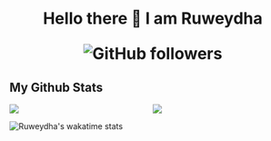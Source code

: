 <!--
**Ruweydha/Ruweydha** is a ✨ _special_ ✨ repository because its `README.md` (this file) appears on your GitHub profile.

Here are some ideas to get you started:

- 🔭 I’m currently working on ...
- 🌱 I’m currently learning ...
- 👯 I’m looking to collaborate on ...
- 🤔 I’m looking for help with ...
- 💬 Ask me about ...
- 📫 How to reach me: ...
- 😄 Pronouns: ...
- ⚡ Fun fact: ...
-->

<h1 align="center">
Hello there 👋 I am Ruweydha

 ![GitHub followers](https://img.shields.io/github/followers/Ruweydha?style=social) 

<!-- | ![Stack Exchange reputation](https://img.shields.io/stackexchange/stackoverflow/r/7818605) -->

## My Github Stats

<div style="display: flex;">
    <div style="width: 50%;">
        <img src="https://github-readme-streak-stats.herokuapp.com?user=Ruweydha&theme=gotham" />
    </div>
    <div style="width: 50%;">
        <img src="https://github-readme-stats.vercel.app/api?username=Ruweydha&theme=gotham&custom_title=Ruweydha's%20github%20stats" />
    </div>
</div>

![Ruweydha's wakatime stats](https://github-readme-stats.vercel.app/api/wakatime?username=Ruweydha&theme=gotham&layout=compact)
